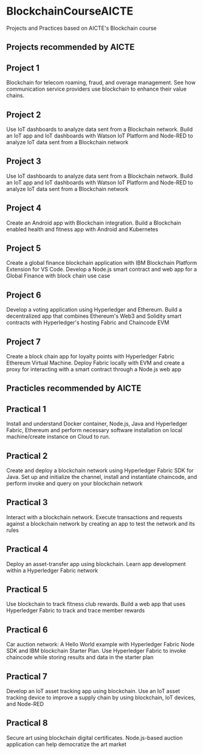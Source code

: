 # BlockchainCourseAICTE
Projects and Practices based on AICTE's Blockchain course


## Projects recommended by AICTE

## Project 1
Blockchain for telecom roaming, fraud, and overage management. See how communication service providers use blockchain to enhance their value chains.

## Project 2
Use IoT dashboards to analyze data sent from a Blockchain network. Build an IoT app and IoT dashboards with Watson IoT Platform and Node-RED to analyze IoT data sent from a Blockchain network

## Project 3
Use IoT dashboards to analyze data sent from a Blockchain network. Build an IoT app and IoT dashboards with Watson IoT Platform and Node-RED to analyze IoT data sent from a Blockchain network

## Project 4
Create an Android app with Blockchain integration. Build a Blockchain enabled health and fitness app with Android and Kubernetes

## Project 5
Create a global finance blockchain application with IBM Blockchain Platform Extension for VS Code. Develop a Node.js smart contract and web app for a Global Finance with block chain use case

## Project 6
Develop a voting application using Hyperledger and Ethereum. Build a decentralized app that combines Ethereum's Web3 and Solidity smart contracts with Hyperledger's hosting Fabric and Chaincode EVM

## Project 7
Create a block chain app for loyalty points with Hyperledger Fabric Ethereum Virtual Machine. Deploy Fabric locally with EVM and create a proxy for interacting with a smart contract through a Node.js web app





## Practicles recommended by AICTE



## Practical 1
Install and understand Docker container, Node.js, Java and Hyperledger Fabric, Ethereum and perform necessary software installation on local machine/create instance on Cloud to run.


## Practical 2
Create and deploy a blockchain network using Hyperledger Fabric SDK for Java. Set up and initialize the channel, install and instantiate chaincode, and perform invoke and query on your blockchain network

## Practical 3
Interact with a blockchain network. Execute transactions and requests against a blockchain network by creating an app to test the network and its rules

## Practical 4
Deploy an asset-transfer app using blockchain. Learn app development within a Hyperledger Fabric network

## Practical 5
Use blockchain to track fitness club rewards. Build a web app that uses Hyperledger Fabric to track and trace member rewards

## Practical 6
Car auction network: A Hello World example with Hyperledger Fabric Node SDK and IBM blockchain Starter Plan. Use Hyperledger Fabric to invoke chaincode while storing results and data in the starter plan

## Practical 7
Develop an IoT asset tracking app using blockchain. Use an IoT asset tracking device to improve a supply chain by using blockchain, IoT devices, and Node-RED

## Practical 8
Secure art using blockchain digital certificates. Node.js-based auction application can help democratize the art market




